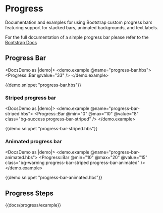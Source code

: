 # Progress

Documentation and examples for using Bootstrap custom progress bars featuring support for stacked bars, animated backgrounds, and text labels.

For the full documentation of a simple progress bar please refer to the [Bootstrap Docs](https://getbootstrap.com/docs/4.5/components/progress/)

## Progress Bar

<DocsDemo as |demo|>
  <demo.example @name="progress-bar.hbs">
    <Progress::Bar @value="33" />
  </demo.example>

  {{demo.snippet "progress-bar.hbs"}}
</DocsDemo>

### Striped progress bar

<DocsDemo as |demo|>
  <demo.example @name="progress-bar-striped.hbs">
    <Progress::Bar
      @min="0"
      @max="10"
      @value="8"
      class="bg-success progress-bar-striped"
    />
  </demo.example>

  {{demo.snippet "progress-bar-striped.hbs"}}
</DocsDemo>

### Animated progress bar

<DocsDemo as |demo|>
  <demo.example @name="progress-bar-animated.hbs">
    <Progress::Bar
      @min="10"
      @max="20"
      @value="15"
      class="bg-warning progress-bar-striped progress-bar-animated"
    />
  </demo.example>

  {{demo.snippet "progress-bar-animated.hbs"}}
</DocsDemo>

## Progress Steps

{{docs/progress/example}}